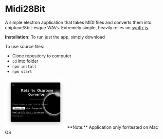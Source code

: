 # Midi28Bit
A simple electron application that takes MIDI files and converts them into chiptune/8bit-esque WAVs. Extremely simple, heavily relies on [synth-js](https://github.com/patrickroberts/synth-js).

**Installation:**
To run just the app, simply download

To use source files:
* Clone repository to computer
* `cd` into folder
* `npm install`
* `npm start`

<img src="https://github.com/MysteryPuppy/Midi28bit/blob/master/screenshot.png" width="200">
**Note:** Application only for/tested on Mac OS
